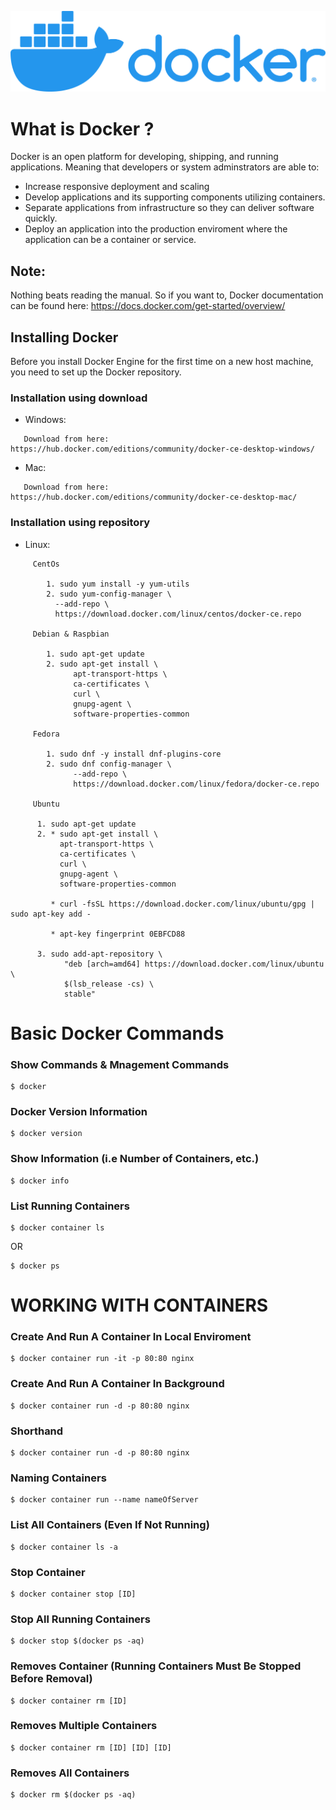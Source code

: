 ![Markdown Logo](DockerLogo.png)
# What is Docker ? 

Docker is an open platform for developing, shipping, and running applications. Meaning that developers or system adminstrators are able to: 

* Increase responsive deployment and scaling 
* Develop applications and its supporting components utilizing containers.
* Separate applications from infrastructure so they can deliver software quickly. 
* Deploy an application into the production enviroment where the application can be a container or service. 
  
 ## Note: 
 Nothing beats reading the manual. So if you want to, Docker documentation can be found here: https://docs.docker.com/get-started/overview/
 
 ## Installing Docker 
 Before you install Docker Engine for the first time on a new host machine, you need to set up the Docker repository. 
 
 ### Installation using download
 * Windows: 
 ```
    Download from here: https://hub.docker.com/editions/community/docker-ce-desktop-windows/

```  
  * Mac: 
```
   Download from here: https://hub.docker.com/editions/community/docker-ce-desktop-mac/
```

 ### Installation using repository
  * Linux: 
```
     CentOs
 
        1. sudo yum install -y yum-utils
        2. sudo yum-config-manager \
          --add-repo \
          https://download.docker.com/linux/centos/docker-ce.repo

     Debian & Raspbian 

        1. sudo apt-get update 
        2. sudo apt-get install \
              apt-transport-https \
              ca-certificates \
              curl \
              gnupg-agent \
              software-properties-common
    
     Fedora

        1. sudo dnf -y install dnf-plugins-core
        2. sudo dnf config-manager \
              --add-repo \
              https://download.docker.com/linux/fedora/docker-ce.repo
    
     Ubuntu
    
      1. sudo apt-get update
      2. * sudo apt-get install \
           apt-transport-https \
           ca-certificates \
           curl \
           gnupg-agent \
           software-properties-common
      
         * curl -fsSL https://download.docker.com/linux/ubuntu/gpg | sudo apt-key add -

         * apt-key fingerprint 0EBFCD88

      3. sudo add-apt-repository \
            "deb [arch=amd64] https://download.docker.com/linux/ubuntu \
            $(lsb_release -cs) \
            stable"

```

# Basic Docker Commands 


### Show Commands & Mnagement Commands

```
$ docker
```

### Docker Version Information

```
$ docker version
```

### Show Information (i.e Number of Containers, etc.)

```
$ docker info
```

### List Running Containers

```
$ docker container ls
```

OR

```
$ docker ps
```

# WORKING WITH CONTAINERS

### Create And Run A Container In Local Enviroment

```
$ docker container run -it -p 80:80 nginx
```

### Create And Run A Container In Background

```
$ docker container run -d -p 80:80 nginx
```

### Shorthand

```
$ docker container run -d -p 80:80 nginx
```

### Naming Containers

```
$ docker container run --name nameOfServer
```


### List All Containers (Even If Not Running)

```
$ docker container ls -a
```

### Stop Container

```
$ docker container stop [ID]
```

### Stop All Running Containers

```
$ docker stop $(docker ps -aq)
```

### Removes Container (Running Containers Must Be Stopped Before Removal)

```
$ docker container rm [ID]
```

### Removes Multiple Containers

```
$ docker container rm [ID] [ID] [ID]
```

### Removes All Containers

```
$ docker rm $(docker ps -aq)
```


